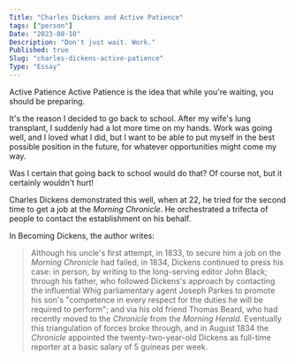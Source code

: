 ```yaml
---
Title: "Charles Dickens and Active Patience"
tags: ["person"]
Date: "2023-08-10"
Description: "Don't just wait. Work."
Published: true
Slug: "charles-dickens-active-patience"
Type: "Essay"
---
```

Active Patience Active Patience is the idea that while you're waiting, you should be preparing.

It's the reason I decided to go back to school. After my wife's lung transplant, I suddenly had a lot more time on my hands. Work was going well, and I loved what I did, but I want to be able to put myself in the best possible position in the future, for whatever opportunities might come my way.

Was I certain that going back to school would do that? Of course not, but it certainly wouldn't hurt!

Charles Dickens demonstrated this well, when at 22, he tried for the second time to get a job at the *Morning Chronicle*. He orchestrated a trifecta of people to contact the establishment on his behalf.

In Becoming Dickens, the author writes:

> Although his uncle's first attempt, in 1833, to secure him a job on the *Morning Chronicle* had failed, in 1834, Dickens continued to press his case: in person, by writing to the long-serving editor John Black; through his father, who followed Dickens's approach by contacting the influential Whig parliamentary agent Joseph Parkes to promote his son's "competence in every respect for the duties he will be required to perform"; and via his old friend Thomas Beard, who had recently moved to the *Chronicle* from the *Morning Herald*. Eventually this triangulation of forces broke through, and in August 1834 the *Chronicle* appointed the twenty-two-year-old Dickens as full-time reporter at a basic salary of 5 guineas per week.